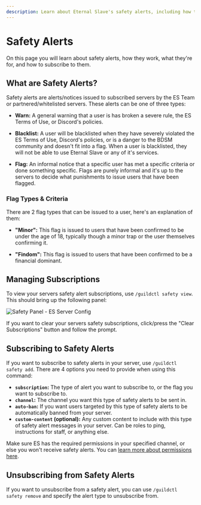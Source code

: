 ```yaml
---
description: Learn about Eternal Slave's safety alerts, including how they work, what they're for, and how to subscribe to them.
---
```


# Safety Alerts
On this page you will learn about safety alerts, how they work, what they're for, and how to subscribe to them.


## What are Safety Alerts?
Safety alerts are alerts/notices issued to subscribed servers by the ES Team or partnered/whitelisted servers.
These alerts can be one of three types:

- **Warn:** A general warning that a user is has broken a severe rule, the ES Terms of Use, or Discord's policies.

- **Blacklist:** A user will be blacklisted when they have severely violated the ES Terms of Use, Discord's policies,
or is a danger to the BDSM community and doesn't fit into a flag.
When a user is blacklisted, they will not be able to use Eternal Slave or any of it's services.

- **Flag:** An informal notice that a specific user has met a specific criteria or done something specific.
Flags are purely informal and it's up to the servers to decide what punishments to issue users that have been flagged.

### Flag Types & Criteria
There are 2 flag types that can be issued to a user, here's an explanation of them:

- **"Minor":** This flag is issued to users that have been confirmed to be under the age of 18,
typically though a minor trap or the user themselves confirming it.

- **"Findom":** This flag is issued to users that have been confirmed to be a financial dominant.


## Managing Subscriptions
To view your servers safety alert subscriptions, use `/guildctl safety view`. This should bring up the following panel:

![Safety Panel - ES Server Config](/screenshots/server/safety/safety-panel.png)

If you want to clear your servers safety subscriptions, click/press the "Clear Subscriptions" button and follow the prompt.


## Subscribing to Safety Alerts
If you want to subscribe to safety alerts in your server, use `/guildctl safety add`.
There are 4 options you need to provide when using this command:

- **`subscription`:** The type of alert you want to subscribe to, or the flag you want to subscribe to.
- **`channel`:** The channel you want this type of safety alerts to be sent in.
- **`auto-ban`:** If you want users targeted by this type of safety alerts to be automatically banned from your server.
- **`custom-content` (optional):** Any custom content to include with this type of safety alert messages in your server.
Can be roles to ping, instructions for staff, or anything else.

Make sure ES has the required permissions in your specified channel, or else you won't receive safety alerts.
You can [learn more about permissions here](/server/bot-permissions#safety-alerts).

## Unsubscribing from Safety Alerts
If you want to unsubscribe from a safety alert, you can use `/guildctl safety remove` and specify the alert type to unsubscribe from.

